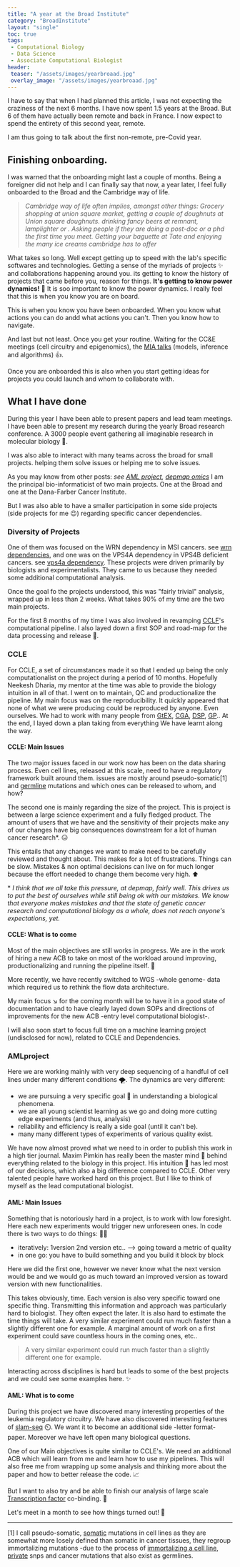 ```yaml
---
title: "A year at the Broad Institute"
category: "BroadInstitute"
layout: "single"
toc: true
tags:
 - Computational Biology
 - Data Science
 - Associate Computational Biologist
header:
 teaser: "/assets/images/yearbroaad.jpg"
 overlay_image: "/assets/images/yearbroaad.jpg"
---
```


I have to say that when I had planned this article, I was not expecting the craziness of the next 6 months.
I have now spent 1.5 years at the Broad. But 6 of them have actually been remote and back in France. I now expect to spend the entirety of this second year, remote.

I am thus going to talk about the first non-remote, pre-Covid year.

## Finishing onboarding.

I was warned that the onboarding might last a couple of months. Being a foreigner did not help and I can finally say that now, a year later, I feel fully onboarded to the Broad and the Cambridge way of life.

> _Cambridge way of life often implies, amongst other things: Grocery shopping at union square market, getting a couple of doughnuts at Union square doughnuts. drinking fancy beers at remnant, lamplighter or  . Asking people if they are doing a post-doc or a phd the first time you meet. Getting your baguette at Tate and enjoying the many ice creams cambridge has to offer_

What takes so long. Well except getting up to speed with the lab's specific softwares and technologies. Getting a sense of the myriads of projects ✨ and collaborations happening around you. its getting to know the history of projects that came before you, reason for things. **It's getting to know power dynamics!** 💖 It is soo important to know the power dynamics. I really feel that this is when you know you are on board.

This is when you know you have been onboarded. When you know what actions you can do andd what actions you can't. Then you know how to navigate.

And last but not least. Once you get your routine. Waiting for the CC&E meetings (cell circuitry and epigenomics), the [MIA talks](https://www.youtube.com/watch?v=MKD1ScU_XJs&list=PLlMMtlgw6qNjROoMNTBQjAcdx53kV50cS) (models, inference and algorithms) 👍.

Once you are onboarded this is also when you start getting ideas for projects you could launch and whom to collaborate with.

## What I have done

During this year I have been able to present papers and lead team meetings.
I have been able to present my research during the yearly Broad research conference.
A 3000 people event gathering all imaginable research in molecular biology 🤯.

I was also able to interact with many teams across the broad for small projects. helping them solve issues or helping me to solve issues.

As you may know from other posts: _see [AML project](https://jkobject.com/projects/predicting-dependencies-from-enhancers/), [depmap omics](https://jkobject.com/projects/depmap-omics-howto/)_  I am the principal bio-informaticist of two main projects. One at the Broad and one at the Dana-Farber Cancer Institute.

But I was also able to have a smaller participation in some side projects (side projects for me :wink:) regarding specific cancer dependencies.

### Diversity of Projects

One of them was focused on the WRN dependency in MSI cancers. see [wrn dependencies](https://jkobject.com/projects/wrn-dependencies/), and one was on the VPS4A dependency in VPS4B deficient cancers. see [vps4a dependency](). These projects were driven primarily by biologists and experimentalists. They came to us because they needed some additional computational analysis.

Once the goal fo the projects understood, this was "fairly trivial" analysis, wrapped up in less than 2 weeks. What takes 90% of my time are the two main projects.

For the first 8 months of my time I was also involved in revamping [CCLF](https://cellfactory.broadinstitute.org/)'s computational pipeline. I also layed down a first SOP and road-map for the data processing and release 💪.

### CCLE

For CCLE, a set of circumstances made it so that I ended up being the only computationalist on the project during a period of 10 months. Hopefully Neekesh Dharia, my mentor at the time was able to provide the biology intuition in all of that. I went on to maintain, QC and productionalize the pipeline. My main focus was on the reproducibility. It quickly appeared that none of what we were producing could be reproduced by anyone. Even ourselves. We had to work with many people from [GtEX](https://gtexportal.org/home/), [CGA](https://www.broadinstitute.org/cancer/cancer-genome-computational-analysis), [DSP](https://www.broadinstitute.org/data-sciences-platform), [GP](https://www.broadinstitute.org/reading-and-editing-biology/genomics-platform).. At the end, I layed down a plan taking from everything We have learnt along the way.

#### CCLE: Main Issues

The two major issues faced in our work now has been on the data sharing process. Even cell lines, released at this scale, need to have a regulatory framework built around them. issues are mostly around pseudo-somatic[1] and [germline](https://en.wikipedia.org/wiki/Germline_mutation) mutations and which ones can be released to whom, and how?

The second one is mainly regarding the size of the project. This is project is between a large science experiment and a fully fledged product. The amount of users that we have and the sensitivity of their projects make any of our changes have big consequences downstream for a lot of human cancer research\*. 😑

This entails that any changes we want to make need to be carefully reviewed and thought about. This makes for a lot of frustrations. Things can be slow. Mistakes & non optimal decisions can live on for much longer because the effort needed to change them become very high. ⬆️

\* _I think that we all take this pressure, at depmap, fairly well. This drives us to put the best of ourselves while still being ok with our mistakes. We know that everyone makes mistakes and that the state of genetic cancer research and computational biology as a whole, does not reach anyone's expectations, yet._

#### CCLE: What is to come

Most of the main objectives are still works in progress. We are in the work of hiring a new ACB to take on most of the workload around improving, productionalizing and running the pipeline itself. :construction:

More recently, we have recently switched to WGS -whole genome- data which required us to rethink the flow data architecture.

My main focus ↘️ for the coming month will be to have it in a good state of documentation and to have clearly layed down SOPs and directions of improvements for the new ACB -entry level computational biologist-.

I will also soon start to focus full time on a machine learning project (undisclosed for now), related to CCLE and Dependencies.

### AMLproject

Here we are working mainly with very deep sequencing of a handful of cell lines under many different conditions 🌪️. The dynamics are very different: 

- we are pursuing a very specific goal 🥅 in understanding a biological phenomena.
- we are all young scientist learning as we go and doing more cutting edge experiments (and thus, analysis)
- reliability and efficiency is really a side goal (until it can't be).
- many many different types of experiments of various quality exist.

We have now almost proved what we need to in order to publish this work in a high tier journal. Maxim Pimkin has really been the master mind 🔦 behind everything related to the biology in this project. His intuition 💭 has led most of our decisions, which also a big difference compared to CCLE. Other very talented people have worked hard on this project. But I like to think of myself as the lead computational biologist.

#### AML: Main Issues

Something that is notoriously hard in a project, is to work with low foresight. Here each new experiments would trigger new unforeseen ones. 
In code there is two ways to do things: 🧑‍🏭

- iteratively: 1version 2nd version etc.. --> going toward a metric of quality
- in one go: you have to build something and you build it block by block

Here we did the first one, however we never know what the next version would be and we would go as much toward an improved version as toward version with new functionalities.

This takes obviously, time. Each version is also very specific toward one specific thing. Transmitting this information and approach was particularly hard to biologist. They often expect the later. It is also hard to estimate the time things will take. A very similar experiment could run much faster than a slightly different one for example.
A marginal amount of work on a first experiment could save countless hours in the coming ones, etc..

> A very similar experiment could run much faster than a slightly different one for example.

Interacting across disciplines is hard but leads to some of the best projects and we could see some examples here. :sparkles:

#### AML: What is to come

During this project we have discovered many interesting properties of the leukemia regulatory circuitry. We have also discovered interesting features of [slam-seq](https://www.lexogen.com/slamseq-metabolic-rna-labeling/) ⏲️. We want it to become an additional side -letter format- paper. Moreover we have left open many biological questions.

One of our Main objectives is quite similar to CCLE's. We need an additional ACB which will learn from me and learn how to use my pipelines. This will also free me from wrapping up some analysis and thinking more about the paper and how to better release the code. 📈

But I want to also try and be able to finish our analysis of large scale [Transcription factor](https://en.wikipedia.org/wiki/Transcription_factor) co-binding. 🎇

Let's meet in a month to see how things turned out! :wave: 

---
[1] I call pseudo-somatic, [somatic](https://en.wikipedia.org/wiki/Somatic_mutation) mutations in cell lines as they are somewhat more losely defined than somatic in cancer tissues, they regroup immortalizing mutations -due to the process of [immortalizing a cell line](https://en.wikipedia.org/wiki/Immortalised_cell_line), [private](https://www.medicinenet.com/script/main/art.asp?articlekey=5048) snps and cancer mutations that also exist as germlines.
